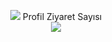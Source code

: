 
<p align="center"> 
<a href="https://discord.com/users/569230580743536652" title="Discord Account"><img src="https://lanyard-profile-readme.vercel.app/api/569230580743536652"></a>
  Profil Ziyaret Sayısı<br>
  <img src="https://warp-profuse-force.glitch.me/sayac.svg" />
</p>

<br />
<br />

